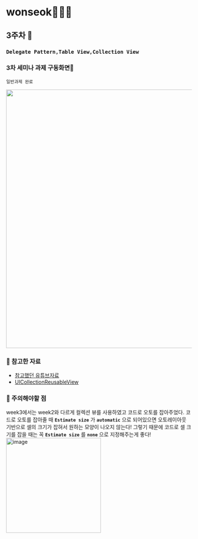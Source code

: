 # wonseok🙋🏽‍♂️
## 3주차 
### `Delegate Pattern,Table View,Collection View`
### 3차 세미나 과제 구동화면📲
`일반과제 완료`

<img height="700" src="/Assignment/SOPT27_week3_assignment/SOPT27_week3_assignment/week3_assignment_simul.gif">

### 📌 참고한 자료
* [참고했던 유튜브자료](https://www.youtube.com/watch?v=6bAHxFEZi3o&feature=youtu.be)
* [UICollectionReusableView](https://zeddios.tistory.com/998)

### 📌 주의해야할 점
week3에서는 week2와 다르게 컬렉션 뷰를 사용하였고 코드로 오토를 잡아주었다.
코드로 오토를 잡아줄 때 **`Estimate size`** 가 **`automatic`** 으로 되어있으면 오토레이아웃 기반으로 셀의 크기가 잡혀서 원하는 모양이 나오지 않는다!
그렇기 때문에 코드로 셀 크기를 잡을 때는 꼭 **`Estimate size`** 를 **`none`** 으로 지정해주는게 좋다!
<img width="257" alt="image" src="https://user-images.githubusercontent.com/42789819/98520465-6bec3800-22b5-11eb-8a2a-d7779ffc5a3a.png">

